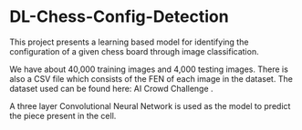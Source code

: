 # DL-Chess-Config-Detection
This project presents a learning based model for identifying the configuration of a given chess board
through image classification.

We have about 40,000 training images and 4,000 testing images. There
is also a CSV file which consists of the FEN of each image in the dataset. The dataset used can be
found here: AI Crowd Challenge .

A three layer Convolutional Neural Network is used as the model to predict the piece present in the cell.
